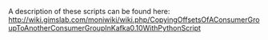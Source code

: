 A description of these scripts can be found here: 
http://wiki.gimslab.com/moniwiki/wiki.php/CopyingOffsetsOfAConsumerGroupToAnotherConsumerGroupInKafka0.10WithPythonScript
